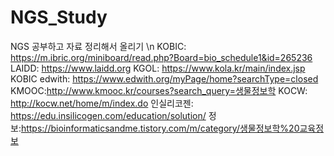 # NGS_Study
NGS 공부하고 자료 정리해서 올리기 \n
KOBIC: https://m.ibric.org/miniboard/read.php?Board=bio_schedule1&id=265236
LAIDD: https://www.laidd.org
KGOL: https://www.kola.kr/main/index.jsp
KOBIC
edwith: https://www.edwith.org/myPage/home?searchType=closed
KMOOC:http://www.kmooc.kr/courses?search_query=생물정보학
KOCW: http://kocw.net/home/m/index.do
인실리코젠: https://edu.insilicogen.com/education/solution/
정보:https://bioinformaticsandme.tistory.com/m/category/생물정보학%20교육정보
